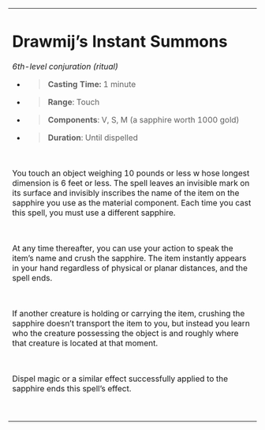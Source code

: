 
<table><tbody><tr class="odd"><td><h1 id="drawmijs-instant-summons"><strong>Drawmij’s Instant Summons</strong></h1><p><em>6th-level conjuration (ritual)</em></p><ul><li><blockquote><p><strong>Casting Time:</strong> 1 minute</p></blockquote></li><li><blockquote><p><strong>Range</strong>: Touch</p></blockquote></li><li><blockquote><p><strong>Components</strong>: V, S, M (a sapphire worth 1000 gold)</p></blockquote></li><li><blockquote><p><strong>Duration</strong>: Until dispelled</p></blockquote></li></ul><p> </p><p>You touch an object weighing 10 pounds or less w hose longest dimension is 6 feet or less. The spell leaves an invisible mark on its surface and invisibly inscribes the name of the item on the sapphire you use as the material component. Each time you cast this spell, you must use a different sapphire.</p><p> </p><p>At any time thereafter, you can use your action to speak the item’s name and crush the sapphire. The item instantly appears in your hand regardless of physical or planar distances, and the spell ends.</p><p> </p><p>If another creature is holding or carrying the item, crushing the sapphire doesn’t transport the item to you, but instead you learn who the creature possessing the object is and roughly where that creature is located at that moment.</p><p> </p><p>Dispel magic or a similar effect successfully applied to the sapphire ends this spell’s effect.</p><p> </p></td></tr></tbody></table>